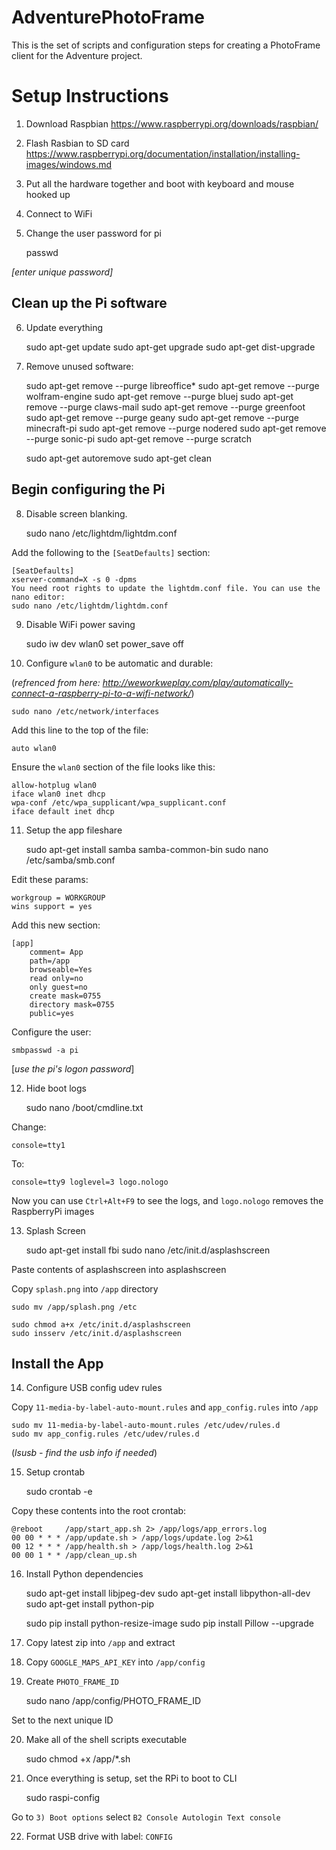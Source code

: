 # AdventurePhotoFrame
This is the set of scripts and configuration steps for creating a PhotoFrame client for the Adventure project.

# Setup Instructions

1) Download Raspbian
	https://www.raspberrypi.org/downloads/raspbian/
	
2) Flash Rasbian to SD card
	https://www.raspberrypi.org/documentation/installation/installing-images/windows.md

3) Put all the hardware together and boot with keyboard and mouse hooked up

4) Connect to WiFi

5) Change the user password for pi

	passwd
	
*[enter unique password]*

## Clean up the Pi software

6) Update everything

	sudo apt-get update
	sudo apt-get upgrade
	sudo apt-get dist-upgrade

7) Remove unused software:

	sudo apt-get remove --purge libreoffice*
	sudo apt-get remove --purge wolfram-engine
	sudo apt-get remove --purge bluej
	sudo apt-get remove --purge claws-mail
	sudo apt-get remove --purge greenfoot
	sudo apt-get remove --purge geany
	sudo apt-get remove --purge minecraft-pi
	sudo apt-get remove --purge nodered
	sudo apt-get remove --purge sonic-pi
	sudo apt-get remove --purge scratch
	
	sudo apt-get autoremove
	sudo apt-get clean
	
## Begin configuring the Pi
	
8) Disable screen blanking.

	sudo nano /etc/lightdm/lightdm.conf
	
Add the following to the `[SeatDefaults]` section:

	[SeatDefaults]
	xserver-command=X -s 0 -dpms
	You need root rights to update the lightdm.conf file. You can use the nano editor:
	sudo nano /etc/lightdm/lightdm.conf

9) Disable WiFi power saving

	sudo iw dev wlan0 set power_save off

10) Configure `wlan0` to be automatic and durable: 

(*refrenced from here: http://weworkweplay.com/play/automatically-connect-a-raspberry-pi-to-a-wifi-network/*)

	sudo nano /etc/network/interfaces
	

Add this line to the top of the file:

	auto wlan0

Ensure the `wlan0` section of the file looks like this:

	allow-hotplug wlan0
	iface wlan0 inet dhcp
	wpa-conf /etc/wpa_supplicant/wpa_supplicant.conf
	iface default inet dhcp

11) Setup the app fileshare

	sudo apt-get install samba samba-common-bin
	sudo nano /etc/samba/smb.conf

Edit these params:

	workgroup = WORKGROUP
	wins support = yes
	
Add this new section:

	[app]
		comment= App
		path=/app
		browseable=Yes
		read only=no
		only guest=no
		create mask=0755
		directory mask=0755
		public=yes

Configure the user:

	smbpasswd -a pi
[*use the pi's logon password*]

12) Hide boot logs

	sudo nano /boot/cmdline.txt
	
Change:

	console=tty1
To:

	console=tty9 loglevel=3 logo.nologo
Now you can use `Ctrl+Alt+F9` to see the logs, and `logo.nologo` removes the RaspberryPi images
	
13) Splash Screen

	sudo apt-get install fbi
	sudo nano /etc/init.d/asplashscreen
	
Paste contents of asplashscreen into asplashscreen
	
Copy `splash.png` into `/app` directory

	sudo mv /app/splash.png /etc
	
	sudo chmod a+x /etc/init.d/asplashscreen
	sudo insserv /etc/init.d/asplashscreen
	
## Install the App

14) Configure USB config udev rules

Copy `11-media-by-label-auto-mount.rules` and `app_config.rules` into `/app`
	
	sudo mv 11-media-by-label-auto-mount.rules /etc/udev/rules.d
	sudo mv app_config.rules /etc/udev/rules.d
	
(*lsusb - find the usb info if needed*)

15) Setup crontab

	sudo crontab -e
	
Copy these contents into the root crontab:

	@reboot     /app/start_app.sh 2> /app/logs/app_errors.log
	00 00 * * * /app/update.sh > /app/logs/update.log 2>&1
	00 12 * * * /app/health.sh > /app/logs/health.log 2>&1
	00 00 1 * * /app/clean_up.sh

16) Install Python dependencies

	sudo apt-get install libjpeg-dev
	sudo apt-get install libpython-all-dev
	sudo apt-get install python-pip
	
	sudo pip install python-resize-image
	sudo pip install Pillow --upgrade
	
17) Copy latest zip into `/app` and extract

18) Copy `GOOGLE_MAPS_API_KEY` into `/app/config`

19) Create `PHOTO_FRAME_ID`

	sudo nano /app/config/PHOTO_FRAME_ID
	
Set to the next unique ID
	
20) Make all of the shell scripts executable

	sudo chmod +x /app/*.sh
	
21) Once everything is setup, set the RPi to boot to CLI

	sudo raspi-config
	
Go to `3) Boot options` select `B2 Console Autologin Text console`
	
22) Format USB drive with label: `CONFIG`
